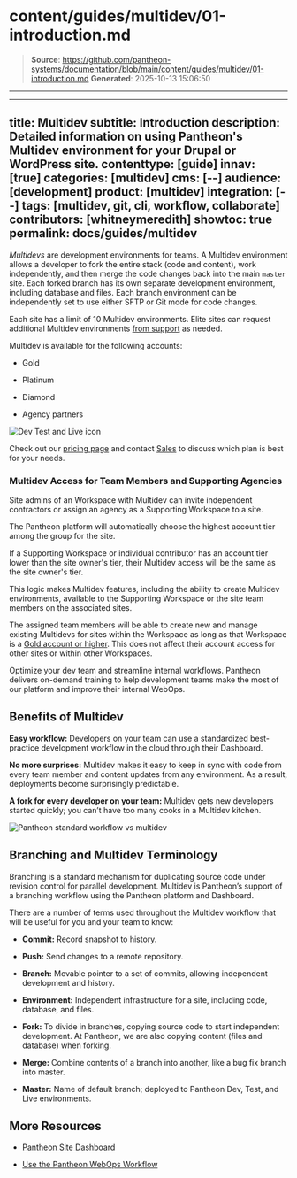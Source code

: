 # content/guides/multidev/01-introduction.md

> **Source**: https://github.com/pantheon-systems/documentation/blob/main/content/guides/multidev/01-introduction.md
> **Generated**: 2025-10-13 15:06:50

---

---
title: Multidev
subtitle: Introduction
description: Detailed information on using Pantheon's Multidev environment for your Drupal or WordPress site.
contenttype: [guide]
innav: [true]
categories: [multidev]
cms: [--]
audience: [development]
product: [multidev]
integration: [--]
tags: [multidev, git, cli, workflow, collaborate]
contributors: [whitneymeredith]
showtoc: true
permalink: docs/guides/multidev
---

<dfn id="multidev">Multidevs</dfn> are development environments for teams. A Multidev environment allows a developer to fork the entire stack (code and content), work independently, and then merge the code changes back into the main `master` site. Each forked branch has its own separate development environment, including database and files. Each branch environment can be independently set to use either SFTP or Git mode for code changes.

<Wistia src="qh7j9p5vv0" />

Each site has a limit of 10 Multidev environments. Elite sites can request additional Multidev environments [from support](/guides/support/contact-support/) as needed.

Multidev is available for the following accounts:

- Gold

- Platinum

- Diamond

- Agency partners

![Dev Test and Live icon](../../../images/multidev-flow.png)

Check out our [pricing page](https://pantheon.io/plans/pricing?docs) and contact [Sales](https://pantheon.io/contact-sales) to discuss which plan is best for your needs.

### Multidev Access for Team Members and Supporting Agencies

Site admins of an Workspace with Multidev can invite independent contractors or assign an agency as a Supporting Workspace to a site.

The Pantheon platform will automatically choose the highest account tier among the group for the site.

If a Supporting Workspace or individual contributor has an account tier lower than the site owner's tier, their Multidev access will be the same as the site owner's tier.

This logic makes Multidev features, including the ability to create Multidev environments, available to the Supporting Workspace or the site team members on the associated sites.

The assigned team members will be able to create new and manage existing Multidevs for sites within the Workspace as long as that Workspace is a [Gold account or higher](/guides/account-mgmt/workspace-sites-teams/workspaces#account-plans). This does not affect their account access for other sites or within other Workspaces.

<Enablement title="Get WebOps Training" link="https://pantheon.io/learn-pantheon?docs">

Optimize your dev team and streamline internal workflows. Pantheon delivers on-demand training to help development teams make the most of our platform and improve their internal WebOps.

</Enablement>

## Benefits of Multidev

**Easy workflow:** Developers on your team can use a standardized best-practice development workflow in the cloud through their Dashboard.

**No more surprises:** Multidev makes it easy to keep in sync with code from every team member and content updates from any environment. As a result, deployments become surprisingly predictable.

**A fork for every developer on your team:** Multidev gets new developers started quickly; you can’t have too many cooks in a Multidev kitchen.

![Pantheon standard workflow vs multidev](../../../images/multidev-workflow.png)​

## Branching and Multidev Terminology

Branching is a standard mechanism for duplicating source code under revision control for parallel development. Multidev is Pantheon’s support of a branching workflow using the Pantheon platform and Dashboard.

There are a number of terms used throughout the Multidev workflow that will be useful for you and your team to know:

- **Commit:** Record snapshot to history.

- **Push:** Send changes to a remote repository.

- **Branch:** Movable pointer to a set of commits, allowing independent development and history.

- **Environment:** Independent infrastructure for a site, including code, database, and files.

- **Fork:** To divide in branches, copying source code to start independent development. At Pantheon, we are also copying content (files and database) when forking.

- **Merge:** Combine contents of a&nbsp;branch into another, like a bug fix branch into master.

- **Master:** Name of default branch; deployed to Pantheon Dev, Test, and Live environments.


## More Resources

- [Pantheon Site Dashboard](/guides/account-mgmt/workspace-sites-teams/sites)

- [Use the Pantheon WebOps Workflow](/pantheon-workflow)
